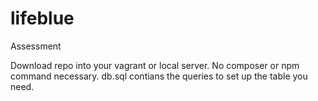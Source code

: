 # lifeblue
Assessment

Download repo into your vagrant or local server. No composer or npm command necessary.
db.sql contians the queries to set up the table you need.
